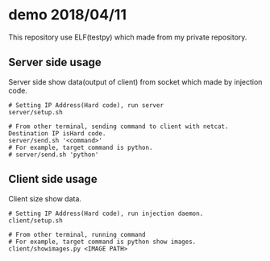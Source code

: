 # demo 2018/04/11

This repository use ELF(testpy) which made from my private repository.  

## Server side usage
Server side show data(output of client) from socket which made by injection code.
```
# Setting IP Address(Hard code), run server
server/setup.sh

# From other terminal, sending command to client with netcat. Destination IP isHard code.
server/send.sh '<command>'
# For example, target command is python.
# server/send.sh 'python'
```


## Client side usage
Client size show data.

```
# Setting IP Address(Hard code), run injection daemon.
client/setup.sh

# From other terminal, running command
# For example, target command is python show images.
client/showimages.py <IMAGE PATH>
```


